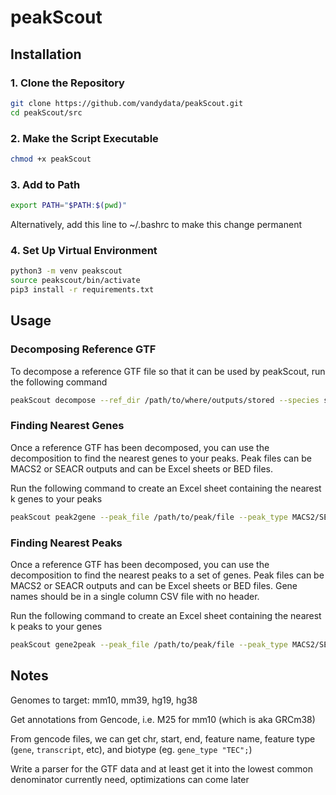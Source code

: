 # peakScout

## Installation

### 1. Clone the Repository

```bash
git clone https://github.com/vandydata/peakScout.git
cd peakScout/src
```

### 2. Make the Script Executable
```bash
chmod +x peakScout
```

### 3. Add to Path
```bash
export PATH="$PATH:$(pwd)"
```

Alternatively, add this line to ~/.bashrc to make this change permanent

### 4. Set Up Virtual Environment
```bash
python3 -m venv peakscout
source peakscout/bin/activate
pip3 install -r requirements.txt
```

## Usage

### Decomposing Reference GTF
To decompose a reference GTF file so that it can be used by peakScout, run the following command
```bash
peakScout decompose --ref_dir /path/to/where/outputs/stored --species species of gtf --gtf_ref /path/to/gtf/file
```

### Finding Nearest Genes
Once a reference GTF has been decomposed, you can use the decomposition to find the nearest genes to your peaks. Peak files can be MACS2 or SEACR outputs and can be Excel sheets or BED files.

Run the following command to create an Excel sheet containing the nearest k genes to your peaks
```bash
peakScout peak2gene --peak_file /path/to/peak/file --peak_type MACS2/SEACR --species species of gtf --k number of nearest genes --ref_dir /path/to/reference/directory --output_name name of output file --o /path/to/save/output --output_type csv/xslx
```

### Finding Nearest Peaks
Once a reference GTF has been decomposed, you can use the decomposition to find the nearest peaks to a set of genes. Peak files can be MACS2 or SEACR outputs and can be Excel sheets or BED files. Gene names should be in a single column CSV file with no header.

Run the following command to create an Excel sheet containing the nearest k peaks to your genes
```bash
peakScout gene2peak --peak_file /path/to/peak/file --peak_type MACS2/SEACR --gene_file /path/to/gene/file --species species of gtf --k number of nearest peaks --ref_dir /path/to/reference/directory --output_name name of output file --o /path/to/save/output --output_type csv/xslx
```

## Notes

Genomes to target: mm10, mm39, hg19, hg38

Get annotations from Gencode, i.e. M25 for mm10 (which is aka GRCm38)

From gencode files, we can get chr, start, end, feature name, feature type (`gene`, `transcript`, etc), and biotype (eg. `gene_type "TEC";`)

Write a parser for the GTF data and at least get it into the lowest common denominator currently need, optimizations can come later

